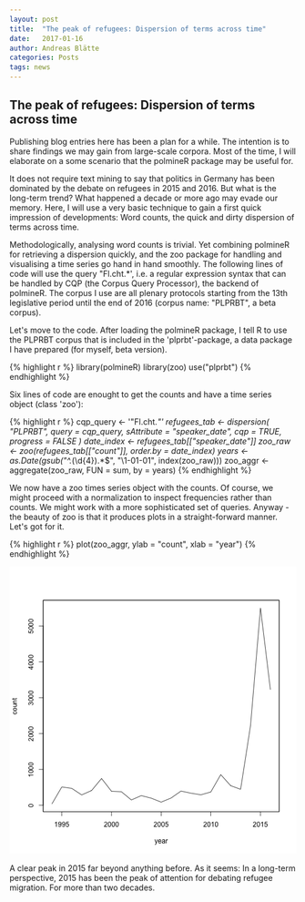 ```yaml
---
layout: post
title:  "The peak of refugees: Dispersion of terms across time"
date:   2017-01-16
author: Andreas Blätte
categories: Posts
tags: news
---
```


## The peak of refugees: Dispersion of terms across time

Publishing blog entries here has been a plan for a while. The intention is to share findings we may gain from large-scale corpora. Most of the time, I will elaborate on a some scenario that the polmineR package may be useful for.

It does not require text mining to say that politics in Germany has been dominated by the debate on refugees in 2015 and 2016. But what is the long-term trend? What happened a decade or more ago may evade our memory. Here, I will use a very basic technique to gain a first quick impression of developments: Word counts, the quick and dirty dispersion of terms across time.

Methodologically, analysing word counts is trivial. Yet combining polmineR for retrieving a dispersion quickly, and the zoo package for handling and visualising a time series go hand in hand smoothly. The following lines of code will use the query "Fl.cht.*', i.e. a regular expression syntax that can be handled by CQP (the Corpus Query Processor), the backend of polmineR. The corpus I use are all plenary protocols starting from the 13th legislative period until the end of 2016 (corpus name: "PLPRBT", a beta corpus).

Let's move to the code. After loading the polmineR package, I tell R to use the PLPRBT corpus that is included in the 'plprbt'-package, a data package I have prepared (for myself, beta version). 




{% highlight r %}
library(polmineR)
library(zoo)
use("plprbt")
{% endhighlight %}


Six lines of code are enought to get the counts and have a time series object (class 'zoo'):


{% highlight r %}
cqp_query <- '"Fl.cht.*"'
refugees_tab <- dispersion(
  "PLPRBT", query = cqp_query, sAttribute = "speaker_date",
  cqp = TRUE, progress = FALSE
  )
date_index <- refugees_tab[["speaker_date"]]
zoo_raw <- zoo(refugees_tab[["count"]], order.by = date_index)
years <- as.Date(gsub("^.*(\\d{4}).*$", "\\1-01-01", index(zoo_raw)))
zoo_aggr <- aggregate(zoo_raw, FUN = sum, by = years)
{% endhighlight %}

We now have a zoo times series object with the counts. Of course, we might proceed with a normalization to inspect frequencies rather than counts. We might work with a more sophisticated set of queries. Anyway - the beauty of zoo is that it produces plots in a straight-forward manner. Let's got for it.


{% highlight r %}
plot(zoo_aggr, ylab = "count", xlab = "year")
{% endhighlight %}

![plot of chunk unnamed-chunk-2](/assets/2017-01-16-Dispersion-of-Terms/unnamed-chunk-2-1.png)

A clear peak in 2015 far beyond anything before. As it seems: In a long-term perspective, 2015 has been the peak of attention for debating refugee migration. For more than two decades.
